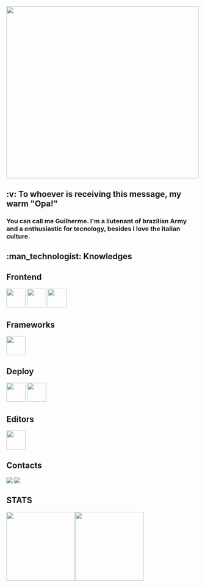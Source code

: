 <img src="https://media0.giphy.com/media/TZf4ZyXb0lXXi/giphy.gif?cid=ecf05e47tu985n0hx7n420xmu6ti9fjevufo1b4k733mfmxv&rid=giphy.gif&ct=g" width="100%" height="450"/>

<h2> :v: To whoever is receiving this message, my warm "Opa!" </h2>

<h3> You can call me Guilherme. I'm a liutenant of brazilian Army and a enthusiastic for tecnology, besides I love the italian culture. </h3>


<h2>:man_technologist: Knowledges</h2>


<div>
     <h2>Frontend</h2>
     <img src="https://cdn.jsdelivr.net/gh/devicons/devicon/icons/html5/html5-original.svg" width="50" height="50"/> <img src="https://cdn.jsdelivr.net/gh/devicons/devicon/icons/css3/css3-original-wordmark.svg" width="50" height="50"/> <img src="https://cdn.jsdelivr.net/gh/devicons/devicon/icons/javascript/javascript-original.svg" width="50" height="50"/>
    
</div>
 
<div>
    <h2> Frameworks </h2>
    <img src="https://cdn.jsdelivr.net/gh/devicons/devicon/icons/react/react-original-wordmark.svg" width="50" height="50"/>
</div>
    <div>
         <h2>Deploy</h2>
         <img src="https://cdn.jsdelivr.net/gh/devicons/devicon/icons/git/git-plain.svg" width="50" height="50"/>  <img src="https://github.githubassets.com/images/modules/logos_page/GitHub-Mark.png" width="50" height="50" />
    </div>
<div>
     <h2>Editors</h2>
     <img src="https://cdn.jsdelivr.net/gh/devicons/devicon/icons/vscode/vscode-original.svg"  width="50" height="50"/>
</div>
<div>
    <h2>Contacts</h2>
    <a href = "mailto:guilhermesousav2@gmail.com"><img src="https://img.shields.io/badge/Gmail-D14836?style=for-the-badge&logo=gmail&logoColor=white" target="_blank"></a>
    <a href="https://www.linkedin.com/in/venancioguilherme/" target="_blank"><img src="https://img.shields.io/badge/-LinkedIn-%230077B5?style=for-the-badge&logo=linkedin&logoColor=white" target="_blank"></a>   
</div>
<div>
    <h2>STATS</h2>
    <a href="https://github.com/venancio-guilherme">
    <img height="180em" src="https://github-readme-stats.vercel.app/api/top-langs/?username=venancio-guilherme&layout=compact&langs_count=7&theme=dracula"/><img height="180em" src="https://github-readme-stats.vercel.app/api?username=venancio-guilherme&show_icons=true&theme=dracula&include_all_commits=true&count_private=true"/>
</div>
